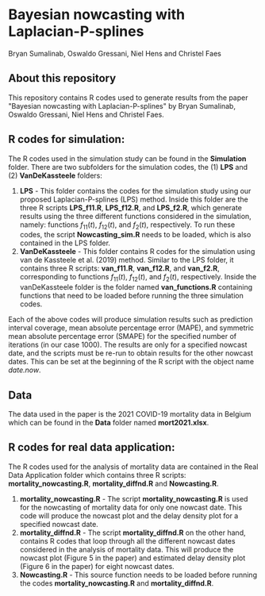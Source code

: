 # Bayesian nowcasting with Laplacian-P-splines
Bryan Sumalinab, Oswaldo Gressani, Niel Hens and Christel Faes

## About this repository
This repository contains R codes used to generate results from the paper "Bayesian nowcasting with Laplacian-P-splines" by Bryan Sumalinab, Oswaldo Gressani, Niel Hens and Christel Faes.

## R codes for simulation:
The R codes used in the simulation study can be found in the **Simulation** folder. There are two subfolders for the simulation codes, the (1) **LPS** and (2) **VanDeKassteele** folders:
1. **LPS** - This folder contains the codes for the simulation study using our proposed Laplacian-P-splines (LPS) method. Inside this folder are the three R scripts **LPS_f11.R**, **LPS_f12.R**, and **LPS_f2.R**, which generate results using the three different functions considered in the simulation, namely: functions $f_{11}(t)$, $f_{12}(t)$, and $f_2(t)$, respectively. To run these codes, the script **Nowcasting_sim.R** needs to be loaded, which is also contained in the LPS folder.
2. **VanDeKassteele** - This folder contains R codes for the simulation using van de Kassteele et al. (2019) method. Similar to the LPS folder, it contains three R scripts: **van_f11.R**, **van_f12.R**, and **van_f2.R**, corresponding to functions $f_{11}(t)$, $f_{12}(t)$, and $f_2(t)$, respectively. Inside the vanDeKassteele folder is the folder named **van_functions.R** containing functions that need to be loaded before running the three simulation codes.

Each of the above codes will produce simulation results such as prediction interval coverage, mean absolute percentage error (MAPE), and symmetric mean absolute percentage error (SMAPE) for the specified number of iterations (in our case 1000). The results are only for a specified nowcast date, and the scripts must be re-run to obtain results for the other nowcast dates. This can be set at the beginning of the R script with the object name *date.now*.

## Data
The data used in the paper is the 2021 COVID-19 mortality data in Belgium which can be found in the **Data** folder named **mort2021.xlsx**.

## R codes for real data application:
The R codes used for the analysis of mortality data are contained in the Real Data Application folder which contains three R scripts: **mortality_nowcasting.R**, **mortality_diffnd.R** and **Nowcasting.R**.

1. **mortality_nowcasting.R** - The script **mortality_nowcasting.R** is used for the nowcasting of mortality data for only one nowcast date. This code will produce the nowcast plot and the delay density plot for a specified nowcast date.
2. **mortality_diffnd.R** - The script **mortality_diffnd.R** on the other hand, contains R codes that loop through all the different nowcast dates considered in the analysis of mortality data. This will produce the nowcast plot (Figure 5 in the paper) and estimated delay density plot (Figure 6 in the paper) for eight nowcast dates.
3. **Nowcasting.R** - This source function needs to be loaded before running the codes **mortality_nowcasting.R** and **mortality_diffnd.R**.
